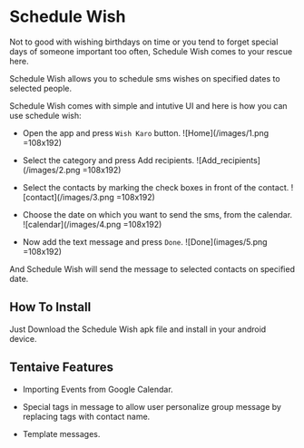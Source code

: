 # Schedule Wish
Not to good with wishing birthdays on time or you tend to forget special days of someone important
too often, Schedule Wish comes to your rescue here.

Schedule Wish allows you to schedule sms wishes on specified dates to selected people.

Schedule Wish comes with simple and intutive UI and here is how you can use schedule wish:

- Open the app and press `Wish Karo` button.
![Home](/images/1.png =108x192)

- Select the category and press Add recipients.
![Add_recipients](/images/2.png =108x192)

- Select the contacts by marking the check boxes in front of the contact.
![contact](/images/3.png =108x192)

- Choose the date on which you want to send the sms, from the calendar.
![calendar](/images/4.png =108x192)

- Now add the text message and press `Done`.
![Done](images/5.png =108x192)

And Schedule Wish will send the message to selected contacts on specified date.

## How To Install

Just Download the Schedule Wish apk file and install in your android device.

## Tentaive Features

- Importing Events from Google Calendar.

- Special tags in message to allow user personalize group message by replacing tags with contact name.

- Template messages.
  
